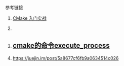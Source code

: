 









参考链接

1. [CMake 入门实战](https://www.hahack.com/codes/cmake/)

2. [](https://cmake.org/cmake/help/v3.0/command/execute_process.html)

3. ## [cmake的命令execute_process](https://www.cnblogs.com/the-capricornus/p/4759157.html)

4. https://juejin.im/post/5a8677cf6fb9a0634514c026